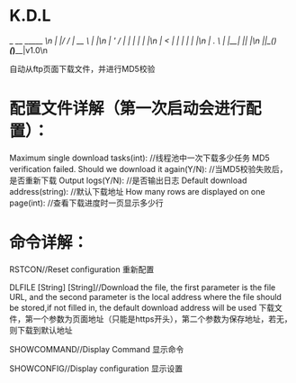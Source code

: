 # K.D.L
 _  __  _____    _\n
| |/ / |  __ \  | |\n
| ' /  | |  | | | |\n
|  <   | |  | | | |\n
| . \ _| |__| |_| |____\n
|_|\_(_)______(_)______|v1.0\n

自动从ftp页面下载文件，并进行MD5校验
# 配置文件详解（第一次启动会进行配置）：
Maximum single download tasks(int): //线程池中一次下载多少任务
MD5 verification failed. Should we download it again(Y/N): //当MD5校验失败后，是否重新下载
Output logs(Y/N): //是否输出日志
Default download address(string): //默认下载地址
How many rows are displayed on one page(int): //查看下载进度时一页显示多少行

# 命令详解：
RSTCON//Reset configuration 重新配置

DLFILE [String] [String]//Download the file, the first parameter is the file URL, and the second parameter is the local address where the file should be stored,if not filled in, the default download address will be used 下载文件，第一个参数为页面地址（只能是https开头），第二个参数为保存地址，若无，则下载到默认地址

SHOWCOMMAND//Display Command 显示命令

SHOWCONFIG//Display configuration 显示设置
